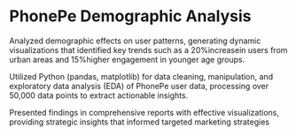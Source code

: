# PhonePe Demographic Analysis
 Analyzed demographic effects on user patterns, generating dynamic visualizations that identified key trends such
 as a 20%increasein users from urban areas and 15%higher engagement in younger age groups.
 
 Utilized Python (pandas, matplotlib) for data cleaning, manipulation, and exploratory data analysis (EDA) of
 PhonePe user data, processing over 50,000 data points to extract actionable insights.
 
 Presented findings in comprehensive reports with effective visualizations, providing strategic insights that
 informed targeted marketing strategies
